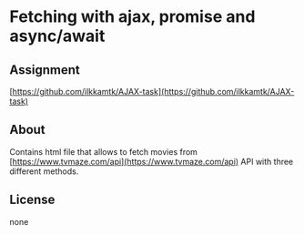 # Fetching with ajax, promise and async/await


## Assignment

[https://github.com/ilkkamtk/AJAX-task](https://github.com/ilkkamtk/AJAX-task)



## About
Contains html file that allows to fetch movies from [https://www.tvmaze.com/api](https://www.tvmaze.com/api) API with three different methods.

## License
none